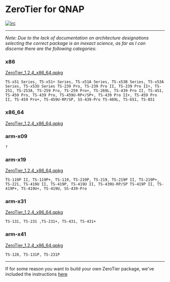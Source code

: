 ZeroTier for QNAP
======

[![irc](https://img.shields.io/badge/IRC-%23zerotier%20on%20freenode-orange.svg)](https://webchat.freenode.net/?channels=zerotier)

***

*Note: Due to the lack of documentation on architecture designations selecting the correct package is an inexact science, as far as I can discerne there are the following categories:*

### x86

[ZeroTier_1.2.4_x86_64.qpkg](https://download.zerotier.com/dist/zerotier_1.2.4-qnap-x86.qpkg?pk_campaign=github_zerotiernas)

```
TS-x51 Series, TS-x51+ Series, TS-x51A Series, TS-x53B Series, TS-x53A Series, TS-x53U Series TS-239 Pro, TS-239 Pro II, TS-239 Pro II+, TS-251, TS-253A, TS-259 Pro, TS-259 Pro+, TS-269L, TS-439 Pro II, TS-451, TS-459 Pro, TS-439 Pro, TS-459U-RP+/SP+, TS-439 Pro II+, TS-459 Pro II, TS-459 Pro+, TS-459U-RP/SP, SS-439-Pro TS-469L, TS-651, TS-851
```

### x86_64

[ZeroTier_1.2.4_x86_64.qpkg](https://download.zerotier.com/dist/zerotier_1.2.4-qnap-x86_64.qpkg?pk_campaign=github_zerotiernas)

### arm-x09

`?`

### arm-x19

[ZeroTier_1.2.4_x86_64.qpkg](https://download.zerotier.com/dist/zerotier_1.2.4-qnap-arm-x19.qpkg?pk_campaign=github_zerotiernas)

```
TS-119P II, TS-119P+, TS-119, TS-219P, TS-219, TS-219P II, TS-219P+, TS-221, TS-419U II, TS-419P, TS-419U II, TS-439U-RP/SP TS-419P II, TS-419P+, TS-419U+, TS-419U, SS-439-Pro
```

### arm-x31

[ZeroTier_1.2.4_x86_64.qpkg](https://download.zerotier.com/dist/zerotier_1.2.4-qnap-arm-x31.qpkg?pk_campaign=github_zerotiernas)

```
TS-131, TS-231 ,TS-231+, TS-431, TS-431+
```

### arm-x41

[ZeroTier_1.2.4_x86_64.qpkg](https://download.zerotier.com/dist/zerotier_1.2.4-qnap-arm-x41.qpkg?pk_campaign=github_zerotiernas)

```
TS-128, TS-131P, TS-231P
```

***

If for some reason you want to build your own ZeroTier package, we've included the instructions [here](BUILD.md)
